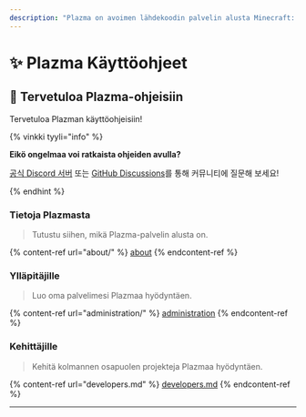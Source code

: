 ```yaml
---
description: "Plazma on avoimen lähdekoodin palvelin alusta Minecraft: Java Editionille, joka sisältää kokeellisen optimoinnin paperipohjaisen ja monien pelimekaniikkojen käyttäjämuokkauksen lisäyksiä."
---
```


# ✨ Plazma Käyttöohjeet

## 👋 Tervetuloa Plazma-ohjeisiin

Tervetuloa Plazman käyttöohjeisiin!

{% vinkki tyyli="info" %}

**Eikö ongelmaa voi ratkaista ohjeiden avulla?**

[공식 Discord 서버](https://discord.gg/MmfC52K8A8) 또는 [GitHub Discussions](https://github.com/PlazmaMC/PlazmaBukkit/discussions)를 통해 커뮤니티에 질문해 보세요!

{% endhint %}

### Tietoja Plazmasta

> Tutustu siihen, mikä Plazma-palvelin alusta on.

{% content-ref url="about/" %}
[about](about/)
{% endcontent-ref %}

### Ylläpitäjille

> Luo oma palvelimesi Plazmaa hyödyntäen.

{% content-ref url="administration/" %}
[administration](administration/)
{% endcontent-ref %}

### Kehittäjille

> Kehitä kolmannen osapuolen projekteja Plazmaa hyödyntäen.

{% content-ref url="developers.md" %}
[developers.md](developers.md)
{% endcontent-ref %}

***
